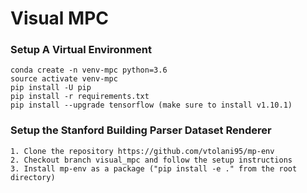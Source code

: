 Visual MPC
==========
### Setup A Virtual Environment
```
conda create -n venv-mpc python=3.6
source activate venv-mpc
pip install -U pip
pip install -r requirements.txt
pip install --upgrade tensorflow (make sure to install v1.10.1)
```


### Setup the Stanford Building Parser Dataset Renderer
```
1. Clone the repository https://github.com/vtolani95/mp-env
2. Checkout branch visual_mpc and follow the setup instructions
3. Install mp-env as a package ("pip install -e ." from the root directory)
```

